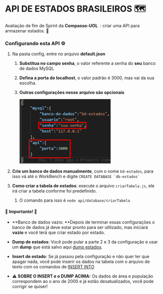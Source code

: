 # API DE ESTADOS BRASILEIROS :world_map:
Avaliação de fim de Sprint da **Compasso-UOL** ​​ : criar uma API para armazenar estados. :confetti_ball:

### Configurando esta API :gear:

1. Na pasta config, entre no arquivo **default.json** 

   1. **Substitua no campo senha**, o valor referente a senha do **seu** banco de dados MySQL

   2. **Defina a porta do localhost**, o valor padrão é 3000, mas vai da sua escolha.

   3. **Outras configurações nesse arquivo são opcionais**

      ![image-20210918112023850](https://github.com/FtxDante/api-estados-compasso/blob/master/imagens-para-repositorio/Screenshot_1.png)

2. **Crie um banco de dados manualmente**, com o nome `bd-estados`, para isso vá até o WorkBench e digite  `` CREATE DATABASE `db-estados` ``
3. **Como criar a tabela de estados**: execute o arquivo `criarTabela.js`, ele irá criar a tabela conforme foi predefinido.
   1. O comando para isso é `node api/database/criarTabela`

#### :rotating_light: Importante! :rotating_light:

* **Banco de dados vazio: **Depois de terminar essas configurações o banco de dados já deve estar pronto para ser utilizado, mas iniciará **vazio** e você terá que criar estado por estado.
* **Dump de estados**: Você pode pular a parte 2 e 3 da configuração e usar um **dump** que está salvo aqui [dump estados](https://github.com/FtxDante/estados-com-populacao-e-area/blob/main/bd-estados_estados.sql).
* **Insert de estado**: Se já passou pela configuração e não quer ter que apagar nada, você pode inserir os dados na tabela com o arquivo de texto com os comandos de [INSERT INTO](https://github.com/FtxDante/estados-com-populacao-e-area/blob/main/insert-estados.txt)

* ⚠️ **SOBRE O INSERT e o DUMP ACIMA:** Os dados de área e população correspondem ao o ano de 2000 e já estão desatualizados, você pode corrigir se quiser!
